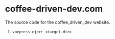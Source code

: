 # coffee-driven-dev.com

The source code for the coffee_driven_dev website.

1. `vuepress eject <target-dir>`